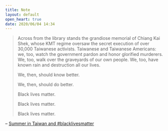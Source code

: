 ```yaml
---
title: Note
layout: default
open_heart: true
date: 2020/06/04 14:34
---
```


> Across from the library stands the grandiose memorial of Chiang Kai Shek, whose KMT regime oversaw the secret execution of over 30,000 Taiwanese activists. Taiwanese and Taiwanese Americans: we, too, watch the government pardon and honor glorified murderers. We, too, walk over the graveyards of our own people. We, too, have known rain and destruction all our lives.
>
> We, then, should know better.
>
> We, then, should do better.
>
> Black lives matter.
>
> Black lives matter.
>
> Black lives matter.

– [Summer in Taiwan and #blacklivesmatter](http://www.taiwaneseamerican.org/2016/07/taiwan-blacklivesmatter/)
